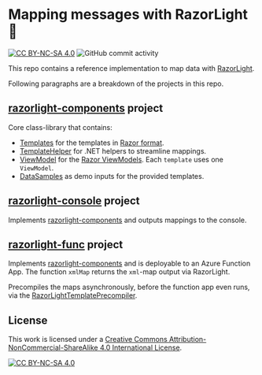 # Mapping messages with RazorLight 🛝

[![CC BY-NC-SA 4.0][cc-by-nc-sa-shield]][cc-by-nc-sa]
![GitHub commit activity](https://img.shields.io/github/commit-activity/m/erwinkramer/razorlight-mapping)

This repo contains a reference implementation to map data with [RazorLight](https://github.com/toddams/RazorLight).

Following paragraphs are a breakdown of the projects in this repo.

## [razorlight-components](/razorlight-components/) project

Core class-library that contains:
- [Templates](/razorlight-components/Templates/) for the templates in [Razor format](https://learn.microsoft.com/en-us/aspnet/core/mvc/views/razor?view=aspnetcore-9.0).
- [TemplateHelper](/razorlight-components/TemplateHelper/) for .NET helpers to streamline mappings.
- [ViewModel](/razorlight-components/ViewModel/) for the [Razor ViewModels](https://learn.microsoft.com/en-us/aspnet/core/mvc/views/overview?view=aspnetcore-9.0#pass-data-to-views). Each `template` uses one `ViewModel`.
- [DataSamples](/razorlight-components/DataSamples/) as demo inputs for the provided templates.

## [razorlight-console](/razorlight-console/) project

Implements [razorlight-components](/razorlight-components/) and outputs mappings to the console.

## [razorlight-func](/razorlight-func/) project

Implements [razorlight-components](/razorlight-components/) and is deployable to an Azure Function App. The function `xmlMap` returns the `xml`-map output via RazorLight.

Precompiles the maps asynchronously, before the function app even runs, via the [RazorLightTemplatePrecompiler](/razorlight-components/RazorLightTemplatePrecompiler.cs).

## License

This work is licensed under a
[Creative Commons Attribution-NonCommercial-ShareAlike 4.0 International License][cc-by-nc-sa].

[![CC BY-NC-SA 4.0][cc-by-nc-sa-image]][cc-by-nc-sa]

[cc-by-nc-sa]: http://creativecommons.org/licenses/by-nc-sa/4.0/
[cc-by-nc-sa-image]: https://licensebuttons.net/l/by-nc-sa/4.0/88x31.png
[cc-by-nc-sa-shield]: https://img.shields.io/badge/License-CC%20BY--NC--SA%204.0-lightgrey.svg
